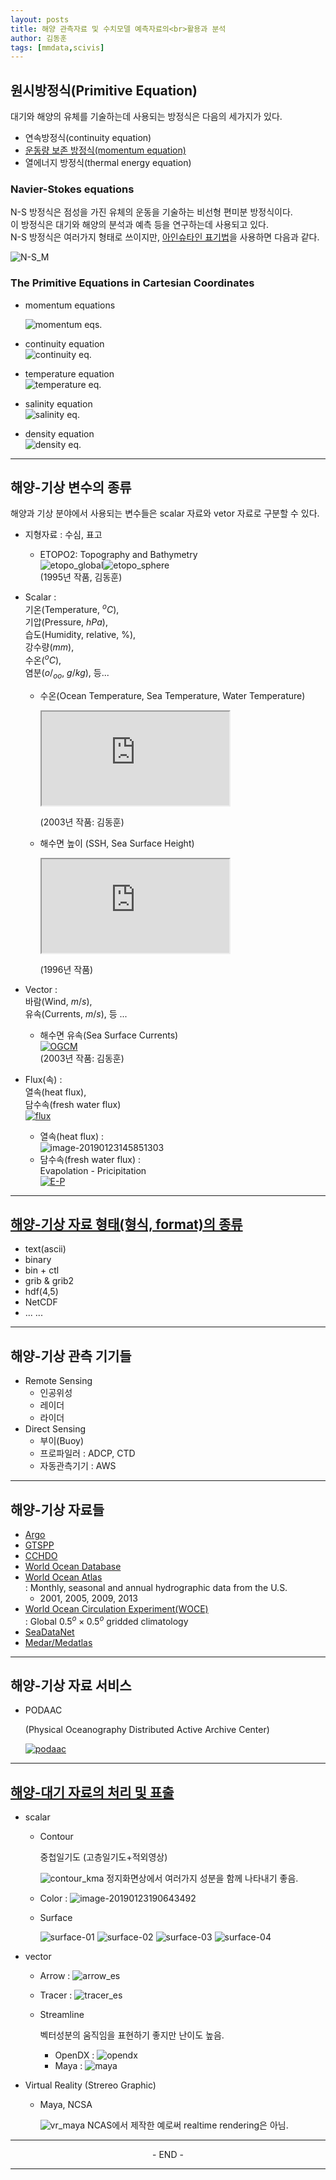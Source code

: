 ```yaml
---
layout: posts
title: 해양 관측자료 및 수치모델 예측자료의<br>활용과 분석
author: 김동훈
tags: [mmdata,scivis]
---
```


## 원시방정식(Primitive Equation)

대기와 해양의 유체를 기술하는데 사용되는 방정식은 다음의 세가지가 있다.

* 연속방정식(continuity equation)
* <u>운동량 보존 방정식(momentum equation)</u>
* 열에너지 방정식(thermal energy equation)

### Navier-Stokes equations

N-S 방정식은 점성을 가진 유체의 운동을 기술하는 비선형 편미분 방정식이다.<br>이 방정식은 대기와 해양의 분석과 예측 등을 연구하는데 사용되고 있다.<br>N-S 방정식은 여러가지 형태로 쓰이지만, [아인슈타인 표기법](https://ko.wikipedia.org/wiki/%EC%95%84%EC%9D%B8%EC%8A%88%ED%83%80%EC%9D%B8_%ED%91%9C%EA%B8%B0%EB%B2%95)을 사용하면 다음과 같다.

![N-S_M](../assets/images/MMdata/N-S_M.png)

### The Primitive Equations in Cartesian Coordinates

* momentum equations<br>

  ![momentum eqs.](../assets/images/MMdata/momentum_eqs.png)

* continuity equation<br>![continuity eq.](../assets/images/MMdata/continuity_eq.png)

* temperature equation<br>![temperature eq.](../assets/images/MMdata/temperature_eq.png)

* salinity equation<br>![salinity eq.](../assets/images/MMdata/salinity_eq.png)

* density equation<br>![density eq.](../assets/images/MMdata/density_eq.png)

---

## 해양-기상 변수의 종류

해양과 기상 분야에서 사용되는 변수들은 scalar 자료와 vetor 자료로 구분할 수 있다.

* 지형자료 : 수심, 표고

  * ETOPO2: Topography and Bathymetry<br>![etopo_global](../assets/images/MMdata/etopo_global.png)![etopo_sphere](../assets/images/MMdata/etopo_sphere.png)<br>(1995년 작품, 김동훈)

* Scalar :<br>기온(Temperature, $^oC$),<br>기압(Pressure, $hPa$),<br>습도(Humidity, relative, $\%$),<br>강수량($mm$),<br>수온($^oC$),<br>염분($o/_{oo},\  g/kg$), 등...

  * 수온(Ocean Temperature, Sea Temperature, Water Temperature)<br>

    <iframe src="https://youtube.com/embed/4d8TZDzNUmA/18.jpg" frameborder="1" allow="autoplay; encrypted-media" allowfullscreen></iframe>

    (2003년 작품: 김동훈)

  * 해수면 높이 (SSH, Sea Surface Height)<br>

    <iframe src="https://youtube.com/embed/TsJYgdqJD-E?t=12" frameborder="1" allow="autoplay; encrypted-media" allowfullscreen></iframe>

    (1996년 작품)

* Vector :<br>바람(Wind, $m/s$),<br>유속(Currents, $m/s$), 등 ...

  * 해수면 유속(Sea Surface Currents)<br>[![OGCM](../assets/images/MMdata/OGCM.png)](../assets/images/MMdata/OGCM.png)<br>(2003년 작품: 김동훈)

* Flux(속) :<br>열속(heat flux),<br>담수속(fresh water flux)<br>[![flux](../assets/images/MMdata/flux.png)](https://slideplayer.com/slide/9244130/)
  * 열속(heat flux) : <br>![image-20190123145851303](../assets/images/MMdata/HeatFlux.png)
  * 담수속(fresh water flux) :<br>Evapolation - Pricipitation<br>[![E-P](../assets/images/MMdata/e-p.gif)](https://www.jeju.go.kr/files/editor/e26d259b-8289-4dd8-99f7-6bca92189e3a.gif)

---

## [해양-기상 자료 형태(형식, format)의 종류](/DataFormat/)

* text(ascii)
* binary
* bin + ctl
* grib & grib2
* hdf(4,5)
* NetCDF
* ... ...

---

## 해양-기상 관측 기기들

* Remote Sensing
  * 인공위성
  * 레이더
  * 라이더
* Direct Sensing
  * 부이(Buoy) 
  * 프로파일러 : ADCP, CTD
  * 자동관측기기 : AWS

---

## 해양-기상 자료들

* [Argo](http://www.argo.ucsd.edu/)
* [GTSPP](http://www.nodc.noaa.gov/GTSPP/)
* [CCHDO](http://whpo.ucsd.edu/)
* [World Ocean Database](http://www.nodc.noaa.gov/OC5/WOD/pr_wod.html)
* [World Ocean Atlas](http://www.nodc.noaa.gov/OC5/WOA09/pr_woa09.html)<br>: Monthly, seasonal and annual hydrographic data from the U.S.
  * 2001, 2005, 2009, 2013
* [World Ocean Circulation Experiment(WOCE)](https://www.nodc.noaa.gov/woce/)<br>: Global $0.5^o \times 0.5^o$ gridded climatology
* [SeaDataNet](http://www.seadatanet.org/Data-Access/Common-Data-Index-CDI)
* [Medar/Medatlas](http://www.ifremer.fr/medar/)

---

## 해양-기상 자료 서비스

* PODAAC

  (Physical Oceanography Distributed Active Archive Center)

  [![podaac](../assets/images/MMdata/podaac.png)](https://podaac.jpl.nasa.gov/)

---

## [해양-대기 자료의 처리 및 표출](/JuNo/)

* scalar

  * Contour

    중첩일기도 (고층일기도+적외영상)

    ![contour_kma](../assets/images/MMdata/contour_kma.png) 정지화면상에서 여러가지 성분을 함께 나타내기 좋음.

  * Color : ![image-20190123190643492](../assets/images/MMdata/color_ts.png)

  * Surface

    ![surface-01](../assets/images/MMdata/surface-01.png) ![surface-02](../assets/images/MMdata/surface-02.png) ![surface-03](../assets/images/MMdata/surface-03.png) ![surface-04](../assets/images/MMdata/surface-04.png)

* vector

  * Arrow : ![arrow_es](../assets/images/MMdata/arrow_es.png)

  * Tracer : ![tracer_es](../assets/images/MMdata/tracer_es.png)

  * Streamline

    벡터성분의 움직임을 표현하기 좋지만 난이도 높음.

    * OpenDX : ![opendx](../assets/images/MMdata/opendx.png)
    * Maya : ![maya](../assets/images/MMdata/maya.png)

* Virtual Reality (Strereo Graphic)

  * Maya, NCSA

    ![vr_maya](../assets/images/MMdata/vr_maya.png) NCAS에서 제작한 예로써 realtime rendering은 아님.

---

<center>- END -</center>

---

<br><br>

<br>

